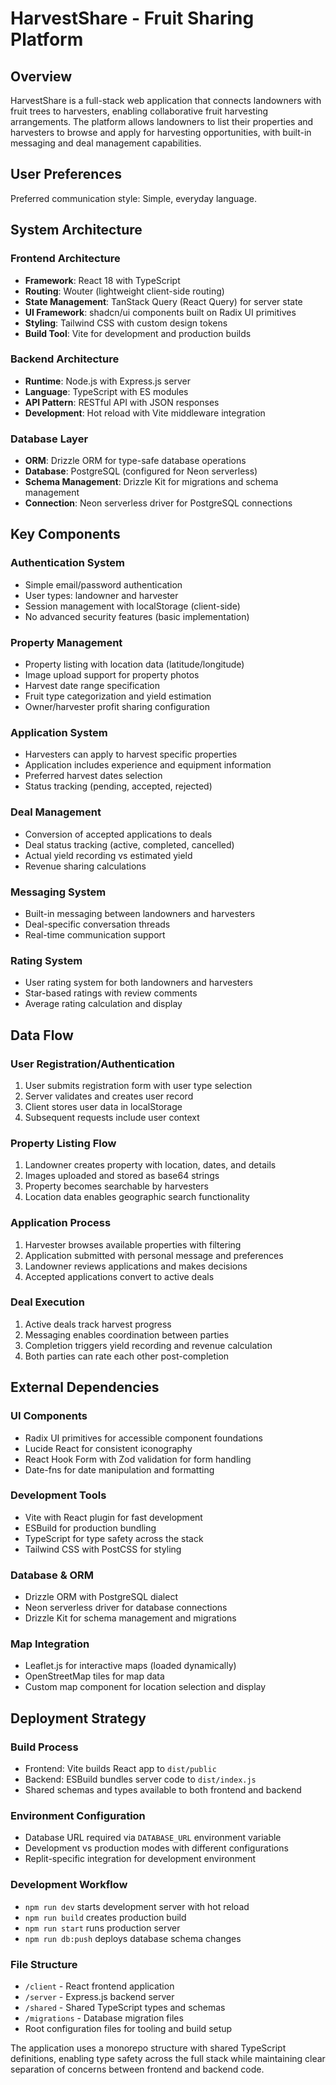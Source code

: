 # HarvestShare - Fruit Sharing Platform

## Overview

HarvestShare is a full-stack web application that connects landowners with fruit trees to harvesters, enabling collaborative fruit harvesting arrangements. The platform allows landowners to list their properties and harvesters to browse and apply for harvesting opportunities, with built-in messaging and deal management capabilities.

## User Preferences

Preferred communication style: Simple, everyday language.

## System Architecture

### Frontend Architecture
- **Framework**: React 18 with TypeScript
- **Routing**: Wouter (lightweight client-side routing)
- **State Management**: TanStack Query (React Query) for server state
- **UI Framework**: shadcn/ui components built on Radix UI primitives
- **Styling**: Tailwind CSS with custom design tokens
- **Build Tool**: Vite for development and production builds

### Backend Architecture
- **Runtime**: Node.js with Express.js server
- **Language**: TypeScript with ES modules
- **API Pattern**: RESTful API with JSON responses
- **Development**: Hot reload with Vite middleware integration

### Database Layer
- **ORM**: Drizzle ORM for type-safe database operations
- **Database**: PostgreSQL (configured for Neon serverless)
- **Schema Management**: Drizzle Kit for migrations and schema management
- **Connection**: Neon serverless driver for PostgreSQL connections

## Key Components

### Authentication System
- Simple email/password authentication
- User types: landowner and harvester
- Session management with localStorage (client-side)
- No advanced security features (basic implementation)

### Property Management
- Property listing with location data (latitude/longitude)
- Image upload support for property photos
- Harvest date range specification
- Fruit type categorization and yield estimation
- Owner/harvester profit sharing configuration

### Application System
- Harvesters can apply to harvest specific properties
- Application includes experience and equipment information
- Preferred harvest dates selection
- Status tracking (pending, accepted, rejected)

### Deal Management
- Conversion of accepted applications to deals
- Deal status tracking (active, completed, cancelled)
- Actual yield recording vs estimated yield
- Revenue sharing calculations

### Messaging System
- Built-in messaging between landowners and harvesters
- Deal-specific conversation threads
- Real-time communication support

### Rating System
- User rating system for both landowners and harvesters
- Star-based ratings with review comments
- Average rating calculation and display

## Data Flow

### User Registration/Authentication
1. User submits registration form with user type selection
2. Server validates and creates user record
3. Client stores user data in localStorage
4. Subsequent requests include user context

### Property Listing Flow
1. Landowner creates property with location, dates, and details
2. Images uploaded and stored as base64 strings
3. Property becomes searchable by harvesters
4. Location data enables geographic search functionality

### Application Process
1. Harvester browses available properties with filtering
2. Application submitted with personal message and preferences
3. Landowner reviews applications and makes decisions
4. Accepted applications convert to active deals

### Deal Execution
1. Active deals track harvest progress
2. Messaging enables coordination between parties
3. Completion triggers yield recording and revenue calculation
4. Both parties can rate each other post-completion

## External Dependencies

### UI Components
- Radix UI primitives for accessible component foundations
- Lucide React for consistent iconography
- React Hook Form with Zod validation for form handling
- Date-fns for date manipulation and formatting

### Development Tools
- Vite with React plugin for fast development
- ESBuild for production bundling
- TypeScript for type safety across the stack
- Tailwind CSS with PostCSS for styling

### Database & ORM
- Drizzle ORM with PostgreSQL dialect
- Neon serverless driver for database connections
- Drizzle Kit for schema management and migrations

### Map Integration
- Leaflet.js for interactive maps (loaded dynamically)
- OpenStreetMap tiles for map data
- Custom map component for location selection and display

## Deployment Strategy

### Build Process
- Frontend: Vite builds React app to `dist/public`
- Backend: ESBuild bundles server code to `dist/index.js`
- Shared schemas and types available to both frontend and backend

### Environment Configuration
- Database URL required via `DATABASE_URL` environment variable
- Development vs production modes with different configurations
- Replit-specific integration for development environment

### Development Workflow
- `npm run dev` starts development server with hot reload
- `npm run build` creates production build
- `npm run start` runs production server
- `npm run db:push` deploys database schema changes

### File Structure
- `/client` - React frontend application
- `/server` - Express.js backend server
- `/shared` - Shared TypeScript types and schemas
- `/migrations` - Database migration files
- Root configuration files for tooling and build setup

The application uses a monorepo structure with shared TypeScript definitions, enabling type safety across the full stack while maintaining clear separation of concerns between frontend and backend code.